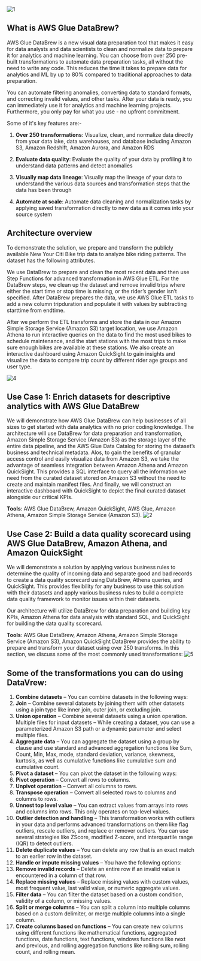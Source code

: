 ![1](https://user-images.githubusercontent.com/15683958/167124431-271bab41-1545-4421-b201-1b339e402c40.png)

## What is AWS Glue DataBrew?

AWS Glue DataBrew is a new visual data preparation tool that makes it easy for data analysts and data scientists to clean and normalize data to prepare it for analytics and machine learning. You can choose from over 250 pre-built transformations to automate data preparation tasks, all without the need to write any code. This reduces the time it takes to prepare data for analytics and ML by up to 80% compared to traditional approaches to data preparation.
 
You can automate filtering anomalies, converting data to standard formats, and correcting invalid values, and other tasks. After your data is ready, you can immediately use it for analytics and machine learning projects. Furthermore, you only pay for what you use - no upfront commitment.
 
Some of it's key features are:-
1. **Over 250 transformations**: Visualize, clean, and normalize data directly from your data lake, data warehouses, and database including Amazon S3, Amazon Redshift, Amazon Aurora, and Amazon RDS

2. **Evaluate data quality**: Evaluate the quality of your data by profiling it to understand data patterns and detect anomalies

3. **Visually map data lineage**: Visually map the lineage of your data to understand the various data sources and transformation steps that the data has been through

4. **Automate at scale**: Automate data cleaning and normalization tasks by applying saved transformation directly to new data as it comes into your source system

## Architecture overview
To demonstrate the solution, we prepare and transform the publicly available New Your Citi Bike trip data to analyze bike riding patterns. The dataset has the following attributes.

We use DataBrew to prepare and clean the most recent data and then use Step Functions for advanced transformation in AWS Glue ETL. For the DataBrew steps, we clean up the dataset and remove invalid trips where either the start time or stop time is missing, or the rider’s gender isn’t specified. After DataBrew prepares the data, we use AWS Glue ETL tasks to add a new column tripduration and populate it with values by subtracting starttime from endtime.

After we perform the ETL transforms and store the data in our Amazon Simple Storage Service (Amazon S3) target location, we use Amazon Athena to run interactive queries on the data to find the most used bikes to schedule maintenance, and the start stations with the most trips to make sure enough bikes are available at these stations. We also create an interactive dashboard using Amazon QuickSight to gain insights and visualize the data to compare trip count by different rider age groups and user type.

![4](https://user-images.githubusercontent.com/15683958/167124389-4c1dc462-9cba-4aa0-b502-6999593feeb4.png)

## Use Case 1: Enrich datasets for descriptive analytics with AWS Glue DataBrew

We will demonstrate how AWS Glue DataBrew can help businesses of all sizes to get started with data analytics with no prior coding knowledge. The architecture will use DataBrew for data preparation and transformation, Amazon Simple Storage Service (Amazon S3) as the storage layer of the entire data pipeline, and the AWS Glue Data Catalog for storing the dataset’s business and technical metadata. Alos, to gain the benefits of granular access control and easily visualize data from Amazon S3, we take the advantage of seamless integration between Amazon Athena and Amazon QuickSight. This provides a SQL interface to query all the information we need from the curated dataset stored on Amazon S3 without the need to create and maintain manifest files. And finally, we will construct an interactive dashboard with QuickSight to depict the final curated dataset alongside our critical KPIs.

**Tools**: AWS Glue DataBrew, Amazon QuickSight, AWS Glue, Amazon Athena, Amazon Simple Storage Service (Amazon S3).
![2](https://user-images.githubusercontent.com/15683958/167124345-74b2eb03-7136-4dd3-a9e6-0871418ea638.png)



## Use Case 2: Build a data quality scorecard using AWS Glue DataBrew, Amazon Athena, and Amazon QuickSight

We will demonstrate a solution by applying various business rules to determine the quality of incoming data and separate good and bad records to create a data quality scorecard using DataBrew, Athena queries, and QuickSight. This provides flexibility for any business to use this solution with their datasets and apply various business rules to build a complete data quality framework to monitor issues within their datasets.
 
Our architecture will utilize DataBrew for data preparation and building key KPIs, Amazon Athena for data analysis with standard SQL, and QuickSight for building the data quality scorecard.
 
**Tools**: AWS Glue DataBrew, Amazon Athena, Amazon Simple Storage Service (Amazon S3), Amazon QuickSight
DataBrew provides the ability to prepare and transform your dataset using over 250 transforms. In this section, we discuss some of the most commonly used transformations:
![5](https://user-images.githubusercontent.com/15683958/167124323-1d0d1c40-e1d6-43f8-9ce1-d7d5f13c3809.png)


## Some of the transformations you can do using DataVrew:
1. **Combine datasets** – You can combine datasets in the following ways:
2. **Join** – Combine several datasets by joining them with other datasets using a join type like inner join, outer join, or excluding join.
3. **Union operation** – Combine several datasets using a union operation. Multiple files for input datasets – While creating a dataset, you can use a parameterized Amazon S3 path or a dynamic parameter and select multiple files.
4. **Aggregate data** – You can aggregate the dataset using a group by clause and use standard and advanced aggregation functions like Sum, Count, Min, Max, mode, standard deviation, variance, skewness, kurtosis, as well as cumulative functions like cumulative sum and cumulative count.
5. **Pivot a dataset** – You can pivot the dataset in the following ways:
6. **Pivot operation** – Convert all rows to columns.
7. **Unpivot operation** – Convert all columns to rows.
8. **Transpose operation** – Convert all selected rows to columns and columns to rows.
9. **Unnest top level value** – You can extract values from arrays into rows and columns into rows. This only operates on top-level values.
10. **Outlier detection and handling** – This transformation works with outliers in your data and performs advanced transformations on them like flag outliers, rescale outliers, and replace or remover outliers. You can use several strategies like ZScore, modified Z-score, and interquartile range (IQR) to detect outliers.
11. **Delete duplicate values** – You can delete any row that is an exact match to an earlier row in the dataset.
12. **Handle or impute missing values** – You have the following options:
13. **Remove invalid records** – Delete an entire row if an invalid value is encountered in a column of that row.
14. **Replace missing values** – Replace missing values with custom values, most frequent value, last valid value, or numeric aggregate values.
15. **Filter data** – You can filter the dataset based on a custom condition, validity of a column, or missing values.
16. **Split or merge columns** – You can split a column into multiple columns based on a custom delimiter, or merge multiple columns into a single column.
17. **Create columns based on functions** – You can create new columns using different functions like mathematical functions, aggregated functions, date functions, text functions, windows functions like next and previous, and rolling aggregation functions like rolling sum, rolling count, and rolling mean.
